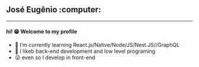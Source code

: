 <h2>José Eugênio :computer:</h2>
<hr>
<h4>hi! 😁 Welcome to my profile</h4>
<ul>
  <li>🌱 I’m currently learning React.js/Native/Node/JS/Nest.JS//GraphQL</li>
  <li>🌟 I likeb back-end development and low level programing</li>
  <li>😜 even so I develop in front-end</li>
</ul>


<!--
**J-Eugenio/J-Eugenio** is a ✨ _special_ ✨ repository because its `README.md` (this file) appears on your GitHub profile.

Here are some ideas to get you started:

- 🔭 I’m currently working on ...
- 🌱 I’m currently learning React.js/Native/Node/JS/
- 👯 I’m looking to collaborate on ...
- 🤔 I’m looking for help with ...
- 💬 Ask me about ...
- 📫 How to reach me: ...
- 😄 Pronouns: ...
- ⚡ Fun fact: ...
-->
